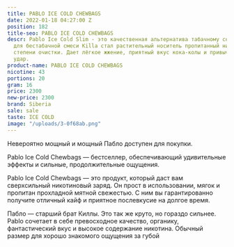 ```yaml
---
title: PABLO ICE COLD CHEWBAGS
date: 2022-01-18 04:27:00 Z
position: 182
title-seo: PABLO ICE COLD CHEWBAGS
descr: Pablo Ice Cold Slim - это качественная альтернатива табачному снюсу. Основой
  для бестабачной смеси Killa стал растительный носитель пропитанный никотином высочайшей
  степени очистки. Дает лёгкое жжение, приятный вкус кока-колы и привычный никотиновый
  удар.
product-name: PABLO ICE COLD CHEWBAGS
nicotine: 43
portions: 20
gram: 16
price: 2300
new-price: 2300
brand: Siberia
sale: sale
taste: ICE COLD
image: "/uploads/3-0f68ab.png"
---
```


Невероятно мощный и мощный Пабло доступен для покупки.

Pablo Ice Cold Chewbags — бестселлер, обеспечивающий удивительные эффекты и сильные, продолжительные ощущения.




Pablo Ice Cold Chewbags — это продукт, который даст вам сверхсильный никотиновый заряд. Он прост в использовании, мягок и пропитан прохладной мятной свежестью. С ним вы гарантированно получите отличный кайф и приятное послевкусие на долгое время.

Пабло — старший брат Киллы. Это так же круто, но гораздо сильнее. Pablo сочетает в себе превосходное качество, органику, фантастический вкус и высокое содержание никотина. Обычный размер для хорошо знакомого ощущения за губой